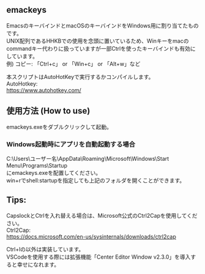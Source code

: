 ## emackeys
EmacsのキーバインドとmacOSのキーバインドをWindows用に割り当てたものです。  
UNIX配列であるHHKBでの使用を念頭に置いているため、Winキーをmacのcommandキー代わりに扱っていますが一部Ctrlを使ったキーバインドも有効にしています。  
例) コピー: 「Ctrl+c」 or 「Win+c」 or 「Alt+w」など  

本スクリプトはAutoHotKeyで実行するかコンパイルします。  
AutoHotkey:  
https://www.autohotkey.com/

## 使用方法 (How to use)
emackeys.exeをダブルクリックして起動。  

### Windows起動時にアプリを自動起動する場合
C:\Users\ユーザー名\AppData\Roaming\Microsoft\Windows\Start Menu\Programs\Startup  
にemackeys.exeを配置してください。  
win+rでshell:startupを指定しても上記のフォルダを開くことができます。  

## Tips:
CapslockとCtrlを入れ替える場合は、Microsoft公式のCtrl2Capを使用してください。  
Ctrl2Cap:  
https://docs.microsoft.com/en-us/sysinternals/downloads/ctrl2cap  

Ctrl+lの以外は実装しています。  
VSCodeを使用する際には拡張機能「Center Editor Window v2.3.0」を導入すると幸せになれます。  
